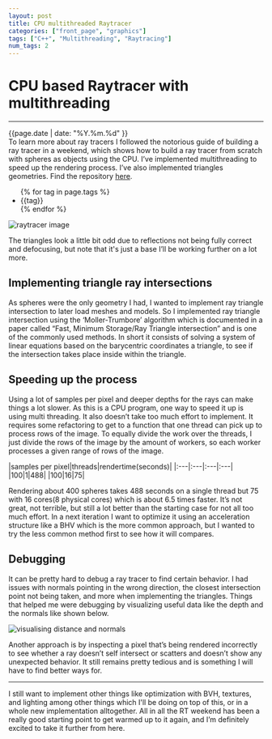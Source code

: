 ```yaml
---
layout: post
title: CPU multithreaded Raytracer
categories: ["front_page", "graphics"]
tags: ["C++", "Multithreading", "Raytracing"]
num_tags: 2
---
```

# CPU based Raytracer with multithreading
---
<div class="post-date">
    <span>{{page.date | date: "%Y.%m.%d" }}</span>
</div>
<div class="intro">
To learn more about ray tracers I followed the notorious guide of building a ray tracer in a weekend, which shows how to build a ray tracer from scratch with spheres as objects using the CPU. I’ve implemented multithreading to speed up the rendering process. I’ve also implemented triangles geometries. Find the repository <a href="https://github.com/satrya070/RayTracingMt/tree/multithread" target="_blank">here</a>.
</div>
<ul class="tags">
    {% for tag in page.tags %}
        <li>{{tag}}</li>
    {% endfor %}
</ul>

![raytracer image]({{site.url}}/assets/images/cpu-raytracer/renderedImage.png)

The triangles look a little bit odd due to reflections not being fully correct and defocusing, but note that it's just a base I’ll be working further on a lot more.

## Implementing triangle ray intersections
As spheres were the only geometry I had, I wanted to implement ray triangle intersection to later load meshes and models. So I implemented ray triangle intersection using the ‘Moller-Trumbore’ algorithm which is documented in a paper called “Fast, Minimum Storage/Ray Triangle intersection” and is one of the commonly used methods. In short it consists of solving a system of linear equations based on the barycentric coordinates a triangle, to see if the intersection takes place inside within the triangle.

## Speeding up the process
Using a lot of samples per pixel and deeper depths for the rays can make things a lot slower. As this is a CPU program, one way to speed it up is using multi threading. It also doesn’t take too much effort to implement. It requires some refactoring to get to a function that one thread can pick up to process rows of the image. To equally divide the work over the threads, I just divide the rows of the image by the amount of workers, so each worker processes a given range of rows of the image. 

|samples per pixel|threads|rendertime(seconds)|
|:---|:---|:---|:---|
|100|1|488|
|100|16|75|

Rendering about 400 spheres takes 488 seconds on a single thread but 75 with 16 cores(8 physical cores) which is about 6.5 times faster. It’s not great, not terrible, but still a lot better than the starting case for not all too much effort. In a next iteration I want to optimize it using an acceleration structure like a BHV which is the more common approach, but I wanted to try the less common method first to see how it will compares.

## Debugging
It can be pretty hard to debug a ray tracer to find certain behavior. I had issues with normals pointing in the wrong direction, the closest intersection point not being taken, and more when implementing the triangles. Things that helped me were debugging by visualizing useful data like the depth and the normals like shown below.

![visualising distance and normals]({{site.url}}/assets/images/cpu-raytracer/DebugDistanceNormals.png)

Another approach is by inspecting a pixel that’s being rendered incorrectly to see whether a ray doesn’t self intersect or scatters and doesn’t show any unexpected behavior. It still remains pretty tedious and is something I will have to find better ways for.

<hr/>
I still want to implement other things like optimization with BVH, textures, and lighting among other things which I'll be doing on top of this, or in a whole new implementation alltogether. All in all the RT weekend has been a really good starting point to get warmed up to it again, and I’m definitely excited to take it further from here.
